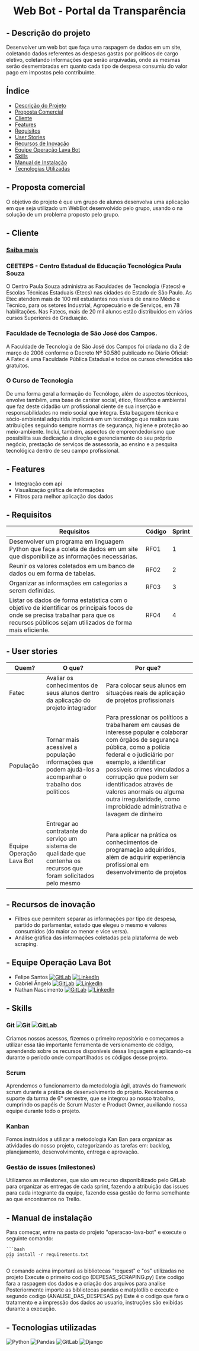 # <center>Web Bot - Portal da Transparência
## - Descrição do projeto
Desenvolver um web bot que faça uma raspagem de dados em um site, coletando dados referentes as despesas gastas por políticos de cargo eletivo, coletando informações que serão arquivadas, onde as mesmas serão desmembradas em quanto cada tipo de despesa consumiu do valor pago em impostos pelo contribuinte.
## Índice

<!--ts-->
*  [Descrição do Projeto](#descricao-do-projeto)
*  [Proposta Comercial](#proposta-comercial)
*  [Cliente](#cliente)
*  [Features](#features)
*  [Requisitos](#requisitos)
*  [User Stories](#user-stories)
*  [Recursos de Inovação](#recursos-de-inovacao)
*  [Equipe Operação Lava Bot](#equipe-operacao-lava-bot)
*  [Skills](#skills)
*  [Manual de Instalação](#manual-de-instalacao)
*  [Tecnologias Utilizadas](#tecnologias-utilizadas)
<!--te-->
## - Proposta comercial
O objetivo do projeto é que um grupo de alunos desenvolva uma aplicação em que
seja utilizado um WebBot desenvolvido pelo grupo, usando o na solução de um
problema proposto pelo grupo.
## - Cliente 
### [Saiba mais](https://fatecsjc-prd.azurewebsites.net/institucional.php)
### CEETEPS - Centro Estadual de Educação Tecnológica Paula Souza
O Centro Paula Souza administra as Faculdades de Tecnologia (Fatecs) e Escolas Técnicas Estaduais (Etecs) nas cidades do Estado de São Paulo.
As Etec atendem mais de 100 mil estudantes nos níveis de ensino Médio e Técnico, para os setores Industrial, Agropecuário e de Serviços, em 78 habilitações.
Nas Fatecs, mais de 20 mil alunos estão distribuídos em vários cursos Superiores de Graduação.
### Faculdade de Tecnologia de São José dos Campos.
A Faculdade de Tecnologia de São José dos Campos foi criada no dia 2 de março de 2006 conforme o Decreto Nº 50.580 publicado no Diário Oficial:
A Fatec é uma Faculdade Pública Estadual e todos os cursos oferecidos são gratuitos.
### O Curso de Tecnologia
De uma forma geral a formação do Tecnólogo, além de aspectos técnicos, envolve também, uma base de caráter social, ético, filosófico e ambiental que faz deste cidadão um profissional ciente de sua inserção e responsabilidades no meio social que integra.
Esta bagagem técnica e sócio-ambiental adquirida implicará em um tecnólogo que realiza suas atribuições seguindo sempre normas de segurança, higiene e proteção ao meio-ambiente.
Inclui, também, aspectos de empreendedorismo que possibilita sua dedicação a direção e gerenciamento do seu próprio negócio, prestação de serviços de assessoria, ao ensino e a pesquisa tecnológica dentro de seu campo profissional.
## - Features
- Integração com api
- Visualização gráfica de informações
- Filtros para melhor aplicação dos dados
## - Requisitos
|Requisitos|Código|Sprint|
|--|--|--|
|Desenvolver um programa em linguagem Python que faça a coleta de dados em um site que disponibilize as informações necessárias.|RF01|1|
|Reunir os valores coletados em um banco de dados ou em forma de tabelas.|RF02|2|
|Organizar as informações em categorias a serem definidas.|RF03|3|
|Listar os dados de forma estatística com o objetivo de identificar os principais focos de onde se precisa trabalhar para que os recursos públicos sejam utilizados de forma mais eficiente.|RF04|4|
## - User stories
|Quem?|O que?|Por que?|
|--|--|--|
|Fatec|Avaliar os conhecimentos de seus alunos dentro da aplicação do projeto integrador|Para colocar seus alunos em situações reais de aplicação de projetos profissionais|
|População|Tornar mais acessível a população informações que podem ajudá-los a acompanhar o trabalho dos políticos|Para pressionar os políticos a trabalharem em causas de interesse popular e colaborar com órgãos de segurança pública, como a polícia federal e o judiciário por exemplo, a identificar possíveis crimes vinculados a corrupção que podem ser identificados através de valores anormais ou alguma outra irregularidade, como improbidade administrativa e lavagem de dinheiro|
|Equipe Operação Lava Bot|Entregar ao contratante do serviço um sistema de qualidade que contenha os recursos que foram solicitados pelo mesmo|Para aplicar na prática os conhecimentos de programação adquiridos, além de adquirir experiência profissional em desenvolvimento de projetos|
## - Recursos de inovação
- Filtros que permitem separar as informações por tipo de despesa, partido do parlamentar, estado que elegeu o mesmo e valores consumidos (do maior ao menor e vice versa).
- Análise gráfica das informações coletadas pela plataforma de web scraping.
## - Equipe Operação Lava Bot
- Felipe Santos
[![GitLab](https://img.shields.io/badge/gitlab-%23181717.svg?style=for-the-badge&logo=gitlab&logoColor=white)](https://gitlab.com/felipefsc)
[![LinkedIn](https://img.shields.io/badge/linkedin-%230077B5.svg?style=for-the-badge&logo=linkedin&logoColor=white)](https://www.linkedin.com/in/felipe-santos-454060187/)
- Gabriel Ângelo
[![GitLab](https://img.shields.io/badge/gitlab-%23181717.svg?style=for-the-badge&logo=gitlab&logoColor=white)](https://gitlab.com/Angelog)
[![LinkedIn](https://img.shields.io/badge/linkedin-%230077B5.svg?style=for-the-badge&logo=linkedin&logoColor=white)](https://www.linkedin.com/in/gabriel-angelo-a4b251116/)
- Nathan Nascimento
[![GitLab](https://img.shields.io/badge/gitlab-%23181717.svg?style=for-the-badge&logo=gitlab&logoColor=white)](https://gitlab.com/N4htan)
[![LinkedIn](https://img.shields.io/badge/linkedin-%230077B5.svg?style=for-the-badge&logo=linkedin&logoColor=white)](https://www.linkedin.com/in/n4htan/)
## - Skills
### Git ![Git](https://img.shields.io/badge/git-%23F05033.svg?style=for-the-badge&logo=git&logoColor=white) ![GitLab](https://img.shields.io/badge/gitlab-%23181717.svg?style=for-the-badge&logo=gitlab&logoColor=white)
Criamos nossos acessos, fizemos o primeiro repositório e começamos a utilizar essa tão importante ferramenta de versionamento de código, aprendendo sobre os recursos disponíveis dessa linguagem e aplicando-os durante o período onde compartilhados os códigos desse projeto.
### Scrum
Aprendemos o funcionamento da metodologia ágil, através do framework scrum durante a prática de desenvolvimento do projeto.
Recebemos o suporte da turma de 6° semestre, que se integrou ao nosso trabalho, cumprindo os papéis de Scrum Master e Product Owner, auxiliando nossa equipe durante todo o projeto.
### Kanban
Fomos instruídos a utilizar a metodologia Kan Ban para organizar as atividades do nosso projeto, categorizando as tarefas em: backlog, planejamento, desenvolvimento, entrega e aprovação.
### Gestão de issues (milestones)
Utilizamos as milestones, que são um recurso disponibilizado pelo GitLab para organizar as entregas de cada sprint, fazendo a atribuição das issues para cada integrante da equipe, fazendo essa gestão de forma semelhante ao que encontramos no Trello.
## - Manual de instalação
Para começar, entre na pasta do projeto "operacao-lava-bot" e execute o seguinte comando:

    ```bash
    pip install -r requirements.txt
    ```

O comando acima importará as bibliotecas "request" e "os" utilizadas no projeto
Execute o primeiro codigo (DEPESAS_SCRAPING.py)
Este codigo fara a raspagem dos dados e a criação dos arquivos para analise
Posteriormente importe as bibliotecas pandas e matplotlib e execute o segundo codigo (ANALISE_DAS_DESPESAS.py)
Este é o codigo que fara o tratamento e a impressão dos dados ao usuario, instruções são exibidas durante a execução.
## - Tecnologias utilizadas
![Python](https://img.shields.io/badge/python-3670A0?style=for-the-badge&logo=python&logoColor=ffdd54)
![Pandas](https://img.shields.io/badge/pandas-%23150458.svg?style=for-the-badge&logo=pandas&logoColor=white)
![GitLab](https://img.shields.io/badge/gitlab-%23181717.svg?style=for-the-badge&logo=gitlab&logoColor=white)
![Django](https://img.shields.io/badge/django-%23092E20.svg?style=for-the-badge&logo=django&logoColor=white)